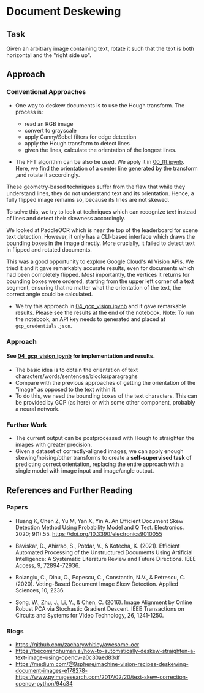# Document Deskewing

## Task

Given an arbitrary image containing text, rotate it such that the text is both horizontal and the "right side up".

## Approach

### Conventional Approaches

- One way to deskew documents is to use the Hough transform.
The process is:
    - read an RGB image
    - convert to grayscale
    - apply Canny/Sobel filters for edge detection
    - apply the Hough transform to detect lines
    - given the lines, calculate the orientation of the longest lines.

- The FFT algorithm can be also be used. We apply it in [00_fft.ipynb](00_fft.ipynb). Here, we find the orientation of a center line generated by the transform ,and rotate it accordingly.

These geometry-based techniques suffer from the flaw that while they understand lines, they do not understand text and its orientation. Hence, a fully flipped image remains so, because its lines are not skewed.

To solve this, we try to look at techniques which can recognize *text* instead of lines and detect their skewness accordingly.

We looked at PaddleOCR which is near the top of the leaderboard for scene text detection. However, it only has a CLI-based interface which draws the bounding boxes in the image directly. More crucially, it failed to detect text in flipped and rotated documents.

This was a good opportunity to explore Google Cloud's AI Vision APIs. We tried it and it gave remarkably accurate results, even for documents which had been completely flipped. Most importantly, the vertices it returns for bounding boxes were ordered, starting from the upper left corner of a text segment, ensuring that no matter what the orientation of the text, the correct angle could be calculated.

- We try this approach in [04_gcp_vision.ipynb](04_gcp_vision.ipynb) and it gave remarkable results. Please see the results at the end of the notebook. Note: To run the notebook, an API key needs to generated and placed at `gcp_credentials.json`.

### Approach

#### **See [04_gcp_vision.ipynb](04_gcp_vision.ipynb) for implementation and results.**

- The basic idea is to obtain the orientation of text characters/words/sentences/blocks/paragraghs
- Compare with the previous approaches of getting the orientation of the "image" as opposed to the text within it.
- To do this, we need the bounding boxes of the text characters. This can be provided by GCP (as here) or with some other component, probably a neural network.

### Further Work

- The current output can be postprocessed with Hough to straighten the images with greater precision.
- Given a dataset of correctly-aligned images, we can apply enough skewing/noising/other transforms to create a **self-supervised task** of predicting correct orientation, replacing the entire approach with a single model with image input and image/angle output.

## References and Further Reading

### Papers

- Huang K, Chen Z, Yu M, Yan X, Yin A. An Efficient Document Skew Detection Method Using Probability Model and Q Test. Electronics. 2020; 9(1):55. https://doi.org/10.3390/electronics9010055

- Baviskar, D., Ahirrao, S., Potdar, V., & Kotecha, K. (2021). Efficient Automated Processing of the Unstructured Documents Using Artificial Intelligence: A Systematic Literature Review and Future Directions. IEEE Access, 9, 72894-72936.

- Boiangiu, C., Dinu, O., Popescu, C., Constantin, N.V., & Petrescu, C. (2020). Voting-Based Document Image Skew Detection. Applied Sciences, 10, 2236.

- Song, W., Zhu, J., Li, Y., & Chen, C. (2016). Image Alignment by Online Robust PCA via Stochastic Gradient Descent. IEEE Transactions on Circuits and Systems for Video Technology, 26, 1241-1250.


### Blogs

- https://github.com/zacharywhitley/awesome-ocr
- https://becominghuman.ai/how-to-automatically-deskew-straighten-a-text-image-using-opencv-a0c30aed83df
- https://medium.com/@9sphere/machine-vision-recipes-deskewing-document-images-e178278- https://www.pyimagesearch.com/2017/02/20/text-skew-correction-opencv-python/94c34

